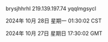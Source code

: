 brysjhhrhl 219.139.197.74 yqqlmgsycl

2024年 10月 28日 星期一 01:30:02 CST

2024年 10月 27日 星期日 17:30:02 GMT
